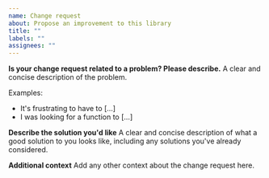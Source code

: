 ```yaml
---
name: Change request
about: Propose an improvement to this library
title: ""
labels: ""
assignees: ""
---
```


**Is your change request related to a problem? Please describe.**
A clear and concise description of the problem.

Examples:

- It's frustrating to have to [...]
- I was looking for a function to [...]

**Describe the solution you'd like**
A clear and concise description of what a good solution to you looks like, including any solutions you've already considered.

**Additional context**
Add any other context about the change request here.
